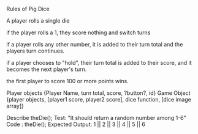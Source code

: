 Rules of Pig Dice

A player rolls a single die

if the player rolls a 1, they score nothing and switch turns

if a player rolls any other number, it is added to their turn total and the players turn continues.

if a player chooses to "hold", their turn total is added to their score, and it becomes the next player's turn.

the first player to score 100 or more points wins.

Player objects {Player Name, turn total, score, ?button?, id}
Game Object {player objects, [player1 score, player2 score], dice function, [dice image array]}

Describe theDie();
Test: "It should return a random number among 1-6"
Code : theDie();
Expected Output: 1 || 2 || 3 || 4 || 5 || 6

